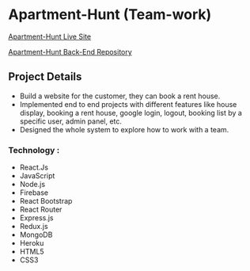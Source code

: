 # Apartment-Hunt (Team-work)

[Apartment-Hunt Live Site](https://apartment-hunt-basic.web.app/ 'Creative Agency')

[Apartment-Hunt Back-End Repository](https://github.com/Rasel5267/Apartment-Hunt-Server 'Back-End')

## Project Details

- Build a website for the customer, they can book a rent house.
- Implemented end to end projects with different features like house display, booking a rent house, google login, logout, booking list by a specific user, admin panel, etc.
- Designed the whole system to explore how to work with a team.


### Technology :

- React.Js
- JavaScript
- Node.js
- Firebase
- React Bootstrap
- React Router
- Express.js
- Redux.js
- MongoDB
- Heroku
- HTML5
- CSS3
